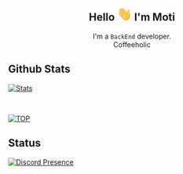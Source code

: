 <div align="center">
<h2> Hello <img src="https://github.com/ABSphreak/ABSphreak/blob/master/gifs/Hi.gif" width="30px"> I'm Moti</h2>
</div>

<div align="center" width="300">
 I'm a <code>BackEnd</code> developer.
 <br>
 Coffeeholic
</div>
 


## Github Stats
[![Stats](https://github-readme-stats.vercel.app/api?username=motiiii&count_private=true&include_all_commits=true&show_icons=truecount_private=true&layout=compact&theme=dark&hide_border=true&bg_color=1a1c1f&border_radius=10&custom_title=Estad%C3%ADsticas)](https://github.com/motiiii)

<br />

[![TOP](https://github-readme-stats.vercel.app/api/top-langs/?username=motiiii&langs_count=10&include_all_commits=true&show_icons=truecount_private=true&layout=compact&theme=dark&hide_border=true&bg_color=1a1c1f&border_radius=10&custom_title=Lenguajes%20m%C3%A1s%20usados)](https://github.com/motiiii)

## Status
[![Discord Presence](https://lanyard.cnrad.dev/api/802519915851546645
                            )](https://discord.com/users/802519915851546645)
